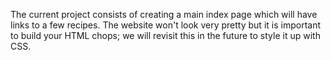 The current project consists of creating a main index page which will have links to a few recipes. The website won't look very pretty but it is important to build your HTML chops; we will revisit this in the future to style it up with CSS.